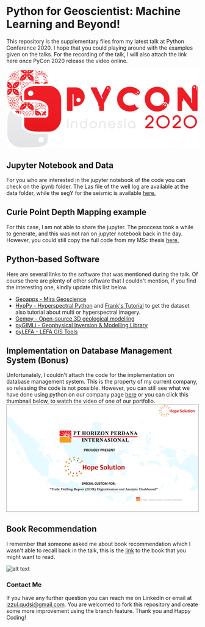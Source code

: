 # Python for Geoscientist: Machine Learning and Beyond!
This repository is the supplementary files from my latest talk at Python Conference 2020. I hope that you could playing around with the examples given on the talks. For the recording of the talk, I will also attach the link here once PyCon 2020 release the video online.

![alt text](https://github.com/panjoel4/Python_for_Geoscientist-Pycon2020/blob/main/Images/pycon20.png?raw=true)

## Jupyter Notebook and Data
For you who are interested in the jupyter notebook of the code you can check on the ipynb folder.
The Las file of the well log are available at the data folder, while the segY for the seismic is available [here.](https://dataunderground.org/dataset/f3)

## Curie Point Depth Mapping example
For this case, I am not able to share the jupyter. The proccess took a while to generate, and this was not ran on jupyter notebook back in the day. However, you could still copy the full code from my MSc thesis [here.](http://essay.utwente.nl/83453/1/qudsi.pdf)

## Python-based Software
Here are several links to the software that was mentioned during the talk. Of course there are plenty of other software that I couldn't mention, if you find the interesting one, kindly update this list below.
* [Geoapps - Mira Geoscience](https://mirageoscience.com/geoh5py-and-geoapps-pypi/)
* [HypPy - Hyperspectral Python](https://blog.utwente.nl/bakker/hyppy/) and [Frank's Tutorial](https://frankstutorials.nl/) to get the dataset also tutorial about multi or hyperspectral imagery.
* [Gempy - Open-source 3D geological modelling](https://www.gempy.org/)
* [pyGIMLi - Geophysical Inversion & Modelling Library](https://www.pygimli.org/)
* [pyLEFA - LEFA GIS Tools](http://lefa.geologov.net/download-2/pylefa/)

## Implementation on Database Management System (Bonus)
Unfortunately, I couldn't attach the code for the implementation on database management system. This is the property of my current company, so releasing the code is not possible. However, you can still see what we have done using python on our company page [here](http://horizon-perdana.co.id/products/hope-solution/) or you can click this thumbnail below, to watch the video of one of our portfolio.
[![Watch the video](https://github.com/panjoel4/Python_for_Geoscientist-Pycon2020/blob/main/Images/thumbnail.PNG)](https://www.youtube.com/watch?v=UQr0DEzQQyw)

## Book Recommendation
I remember that someone asked me about book recommendation which I wasn't able to recall back in the talk, this is the [link](https://www.elsevier.com/books/machine-learning-guide-for-oil-and-gas-using-python/belyadi/978-0-12-821929-4) to the book that you might want to read. 

![alt text](https://media-exp1.licdn.com/dms/image/C5622AQH1ecWtwsp8yQ/feedshare-shrink_1280-alternative/0?e=1608163200&v=beta&t=uucTr3OqtmkuEq9kV9s5tDUloZqhnAf_ywb0c119PJ4)

### Contact Me
If you have any further question you can reach me on LinkedIn or email at izzul.qudsi@gmail.com. You are welcomed to fork this repository and create some more improvement using the branch feature. Thank you and Happy Coding!
